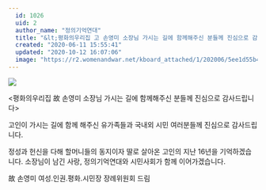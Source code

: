 ```yaml
---
  id: 1026
  uid: 2
  author_name: "정의기억연대"
  title: "&lt;평화의우리집 고 손영미 소장님 가시는 길에 함께해주신 분들께 진심으로 감사드립니다&gt;"
  created: "2020-06-11 15:55:41"
  updated: "2020-10-12 16:07:06"
  image: "https://r2.womenandwar.net/kboard_attached/1/202006/5ee1d55b41f8d9543245.jpg"
---
```

![](https://r2.womenandwar.net/kboard_attached/1/202006/5ee1d55b41f8d9543245.jpg)

<평화의우리집 故 손영미 소장님 가시는 길에 함께해주신 분들께 진심으로 감사드립니다>

고인이 가시는 길에 함께 해주신 유가족들과 국내외 시민 여러분들께 진심으로 감사드립니다. 

정성과 헌신을 다해 할머니들의 동지이자 딸로 살아온 고인의 지난 16년을 기억하겠습니다. 소장님이 남긴 사랑, 정의기억연대와 시민사회가 함께 이어가겠습니다.

故 손영미 여성.인권.평화.시민장 장례위원회 드림